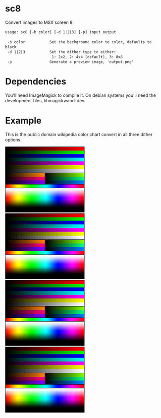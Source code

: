 sc8
===

Convert images to MSX screen 8

```
usage: sc8 [-b color] [-d 1|2|3] [-p] input output

 -b color           Set the background color to color, defaults to black
 -d 1|2|3           Set the dither type to either:
                     1: 2x2, 2: 4x4 (default), 3: 8x8
 -p                 Generate a preview image, 'output.png'
```

Dependencies
============

You'll need ImageMagick to compile it. On debian systems you'll need the
development files, libmagickwand-dev.

Example
=======

This is the public domain wikipedia color chart convert in all three
dither options.

![Original 24bit](/example/chart.png?raw=true "Original 24bit")
![sc8 dither option 1 (o2x2)](/example/chart_d1.sc8.png?raw=true "sc8 dither option 1 (o2x2)")
![sc8 dither option 2 (o4x4)](/example/chart_d2.sc8.png?raw=true "sc8 dither option 2 (o4x4)")
![sc8 dither option 3 (o8x8)](/example/chart_d3.sc8.png?raw=true "sc8 dither option 3 (o8x8)")

